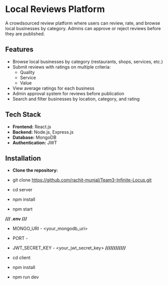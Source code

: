 # Local Reviews Platform
A crowdsourced review platform where users can review, rate, and browse local businesses by category. Admins can approve or reject reviews before they are published.


## Features
- Browse local businesses by category (restaurants, shops, services, etc.)
- Submit reviews with ratings on multiple criteria:
  - Quality
  - Service
  - Value
- View average ratings for each business
- Admin approval system for reviews before publication
- Search and filter businesses by location, category, and rating


## Tech Stack
- **Frontend:** React.js
- **Backend:** Node.js, Express.js
- **Database:** MongoDB 
- **Authentication:** JWT 


## Installation
- **Clone the repository:**
- git clone https://github.com/rachit-munjal/Team3-Infinite-Locus.git

- cd server
- npm install
- npm start

**/// .env ///**
- MONGO_URI - <your_mongodb_uri>
- PORT - <port>
- JWT_SECRET_KEY - <your_jwt_secret_key>
**////////////**

- cd client
- npm install
- npm run dev
